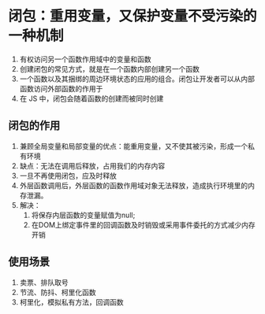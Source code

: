 # 闭包：重用变量，又保护变量不受污染的一种机制

1. 有权访问另一个函数作用域中的变量和函数
2. 创建闭包的常见方式，就是在一个函数内部创建另一个函数
3. 一个函数以及其捆绑的周边环境状态的应用的组合。闭包让开发者可以从内部函数访问外部函数的作用于
4. 在 JS 中，闭包会随着函数的创建而被同时创建

## 闭包的作用

1. 兼顾全局变量和局部变量的优点：能重用变量，又不使其被污染，形成一个私有环境
2. 缺点：无法在调用后释放，占用我们的内存内容
3. 一旦不再使用闭包，应及时释放
4. 外层函数调用后，外层函数的函数作用域对象无法释放，造成执行环境里的内存泄漏。
5. 解决：
   1. 将保存内层函数的变量赋值为null;
   2. 在DOM上绑定事件里的回调函数及时销毁或采用事件委托的方式减少内存开销

## 使用场景

1. 卖票、排队取号
2. 节流、防抖、柯里化函数
3. 柯里化，模拟私有方法，回调函数
